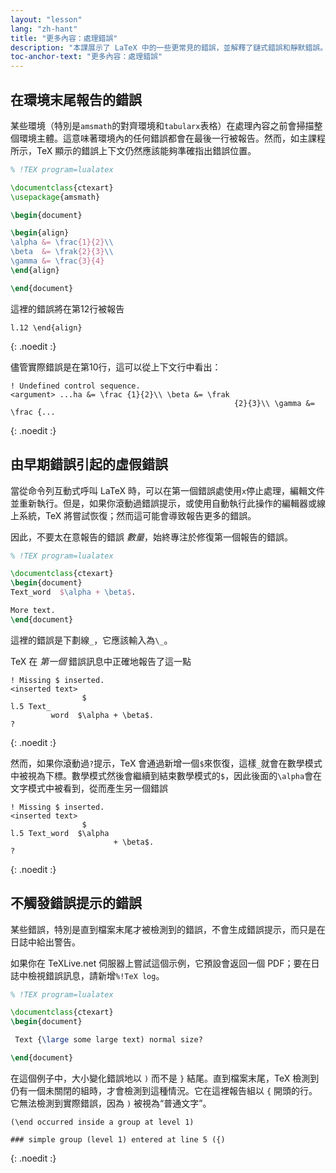 ```yaml
---
layout: "lesson"
lang: "zh-hant"
title: "更多內容：處理錯誤"
description: "本課展示了 LaTeX 中的一些更常見的錯誤，並解釋了鏈式錯誤和靜默錯誤。"
toc-anchor-text: "更多內容：處理錯誤"
---
```


## 在環境末尾報告的錯誤

某些環境（特別是`amsmath`的對齊環境和`tabularx`表格）在處理內容之前會掃描整個環境主體。這意味著環境內的任何錯誤都會在最後一行被報告。然而，如主課程所示，TeX 顯示的錯誤上下文仍然應該能夠準確指出錯誤位置。

```latex
% !TEX program=lualatex

\documentclass{ctexart}
\usepackage{amsmath}

\begin{document}

\begin{align}
\alpha &= \frac{1}{2}\\
\beta  &= \frak{2}{3}\\
\gamma &= \frac{3}{4} 
\end{align}

\end{document}
```

這裡的錯誤將在第12行被報告

```
l.12 \end{align}
```
{: .noedit :}

儘管實際錯誤是在第10行，這可以從上下文行中看出：

```
! Undefined control sequence.
<argument> ...ha &= \frac {1}{2}\\ \beta &= \frak 
                                                  {2}{3}\\ \gamma &= \frac {...
```
{: .noedit :}


## 由早期錯誤引起的虛假錯誤

當從命令列互動式呼叫 LaTeX 時，可以在第一個錯誤處使用`x`停止處理，編輯文件並重新執行。但是，如果你滾動過錯誤提示，或使用自動執行此操作的編輯器或線上系統，TeX 將嘗試恢復；然而這可能會導致報告更多的錯誤。

因此，不要太在意報告的錯誤 _數量_，始終專注於修復第一個報告的錯誤。

```latex
% !TEX program=lualatex

\documentclass{ctexart}
\begin{document}
Text_word  $\alpha + \beta$.

More text.
\end{document}
```

這裡的錯誤是下劃線`_`，它應該輸入為`\_`。

TeX 在 _第一個_ 錯誤訊息中正確地報告了這一點

```
! Missing $ inserted.
<inserted text> 
                $
l.5 Text_
         word  $\alpha + \beta$.
?
```
{: .noedit :}

然而，如果你滾動過`?`提示，TeX 會通過新增一個`$`來恢復，這樣`_`就會在數學模式中被視為下標。數學模式然後會繼續到結束數學模式的`$`，因此後面的`\alpha`會在文字模式中被看到，從而產生另一個錯誤

```
! Missing $ inserted.
<inserted text> 
                $
l.5 Text_word  $\alpha
                       + \beta$.
? 
```
{: .noedit :}


## 不觸發錯誤提示的錯誤

某些錯誤，特別是直到檔案末尾才被檢測到的錯誤，不會生成錯誤提示，而只是在日誌中給出警告。

如果你在 TeXLive.net 伺服器上嘗試這個示例，它預設會返回一個 PDF；要在日誌中檢視錯誤訊息，請新增`%!TeX log`。

```latex
% !TEX program=lualatex

\documentclass{ctexart}
\begin{document}

 Text {\large some large text) normal size?

\end{document}
```

在這個例子中，大小變化錯誤地以 `)` 而不是 `}` 結尾。直到檔案末尾，TeX 檢測到仍有一個未關閉的組時，才會檢測到這種情況。它在這裡報告組以 `{` 開頭的行。它無法檢測到實際錯誤，因為 `)` 被視為“普通文字”。

```
(\end occurred inside a group at level 1)

### simple group (level 1) entered at line 5 ({)
```
{: .noedit :}


<script>
  window.addEventListener('load', function(){
  rlselectline('pre0',9);
  rlselectline('pre3',4);
  rlselectline('pre6',5);
  }, false);
</script>
